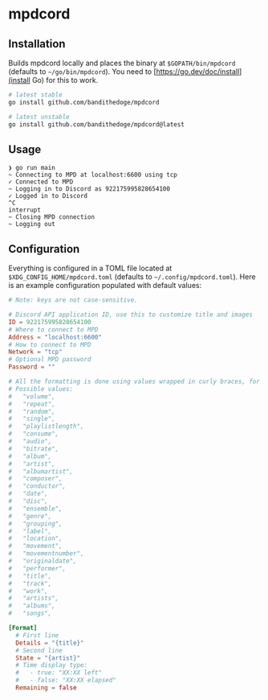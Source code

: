 # mpdcord

## Installation

Builds mpdcord locally and places the binary at `$GOPATH/bin/mpdcord` (defaults to `~/go/bin/mpdcord`). You need to [https://go.dev/doc/install](install Go) for this to work.

```bash
# latest stable
go install github.com/bandithedoge/mpdcord

# latest unstable
go install github.com/bandithedoge/mpdcord@latest
```

## Usage

```console
❯ go run main
~ Connecting to MPD at localhost:6600 using tcp
✓ Connected to MPD
~ Logging in to Discord as 922175995828654100
✓ Logged in to Discord
^C
interrupt
~ Closing MPD connection
~ Logging out
```

## Configuration

Everything is configured in a TOML file located at `$XDG_CONFIG_HOME/mpdcord.toml` (defaults to `~/.config/mpdcord.toml`). Here is an example configuration populated with default values:

```toml
# Note: keys are not case-sensitive.

# Discord API application ID, use this to customize title and images
ID = 922175995828654100
# Where to connect to MPD
Address = "localhost:6600"
# How to connect to MPD
Network = "tcp"
# Optional MPD password
Password = ""

# All the formatting is done using values wrapped in curly braces, for example "{title}"
# Possible values: 
#   "volume",
#   "repeat",
#   "random",
#   "single",
#   "playlistlength",
#   "consume",
#   "audio",
#   "bitrate",
#   "album",
#   "artist",
#   "albumartist",
#   "composer",
#   "conductor",
#   "date",
#   "disc",
#   "ensemble",
#   "genre",
#   "grouping",
#   "label",
#   "location",
#   "movement",
#   "movementnumber",
#   "originaldate",
#   "performer",
#   "title",
#   "track",
#   "work",
#   "artists",
#   "albums",
#   "songs",

[Format]
  # First line
  Details = "{title}"
  # Second line
  State = "{artist}"
  # Time display type:
  #   - true: "XX:XX left"
  #   - false: "XX:XX elapsed"
  Remaining = false
```
